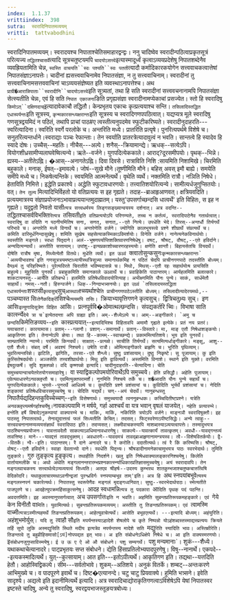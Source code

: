 ```yaml
---
index:  1.1.37
vrittiindex:  398
sutra:  स्वरादिनिपातमव्ययम्
vritti:  tattvabodhini 
---
```


स्वरादिनिपातमव्ययम्। स्वरादयश्च निपाताश्चेतिसमाहारद्वन्द्वः। ननु चादिष्वेव स्वरादीन्पठित्वाप्रकृतसूत्रं परित्यज्य `तद्धितश्चासर्वे`त्यादि सूत्रचतुष्टयमपि `चादयोऽसत्त्वे`इत्यास्मादूर्ध्वं कृत्वाऽव्ययप्रदेशेषु निपातशब्देनैव व्यवह्रियतामिति चेन्न, `स्वस्ति वाचयति``स्वः पश्यति``स्वः पतती`त्यादौ कर्मादिकारकयोगेन सत्त्ववाचकत्वात्तेषां निपातसंज्ञाऽनापत्तेः। चादीनां ह्यसत्त्ववाचिनामेव निपातसंज्ञा, न तु सत्त्ववाचिनाम्। स्वरादीनां तु सत्त्ववाचिनामसत्तववाचिनां चाऽव्ययसंज्ञेष्यत इति व्यवस्थाऽनापत्तेश्च। अथ `प्राग्री�आरान्निपाताः``स्वरादीनि``चादयोऽसत्त्वे`इति सूत्र्यतां, तथा हि सति स्वरादीनां सत्त्ववचनानामपि निपातसंज्ञा सेत्स्यतीति चेन्नः, एवं हि सति `निपात एकाजना`ङिति प्रगृह्यसंज्ञा स्वरादीनामप्येकाचां प्रसज्येत। स्तो हि स्वरादिषु `किमोऽत्``दक्षिणदाच्`इत्यादावेकाचौ तद्धितौ। केन्प्रभृतय एकाचः कृत्प्रत्ययाश्च सन्ति। `तसिलादिस्तद्धित एधाच्पर्यन्तः`इति सूत्रस्य, `कृन्मकारसन्ध्यक्षरान्तः`इति सूत्रस्य च स्वरादिगणपपठित्वात्। यद्यप्यत्र मूले स्वरादिषु गणसूत्रद्वयमिदं न पठितं, तथापि प्राचां पाठ#ए त्वस्तीत्यनुपदमेव स्फुटीकरिष्यते। स्वरादीनुदाहरति---स्वरित्यादिना। स्वरिति स्वर्गे परलोके च। अन्तरिति मध्ये। प्रातरिति प्रत्यृषे। पुनरित्यपर्थमे विशेषे च। सनुतरित्यन्तर्धाने।स्वराद्याः पञ्चः रेफान्ताः। तेन स्वर्याति प्रातरत्रेत्यादावुत्वं न भवति। सान्तत्वे हि स्यादेव हि स्यादे दोषः। उच्चैस्--महतिः। नीचैस्---अल्पे। शनैस्--क्रियामान्द्ये। ऋधक्--सत्येऽपि। वियोगशीध्रसामीप्यलाघवेष्वित्यन्ये। ऋते--वर्जने। युगपदित्येककाले। आराद्?दूरसमीपयोः। पृथक्--भिन्ने। ह्यस्य--अतीतेऽह्नि। �आस्--अनागतेऽह्नि। दिवा दिवसे। रात्राविति निशि :सायमिति निशामिखे। चिरमिति बहुकाले। मनाक्, ईषत्--इमावल्पे। जोषं--सुखे मौने।तूष्णीमिति मौने। बहिस् अवस् इमौ बाह्ये। समयेति समीपे मध्ये च। निकषेत्यन्तिके। स्वयमिति आत्मनेत्यर्थे। वृथेति व्यर्थे। नक्तमिति रात्रौ। नञिति निषेधे। हेताविति निमित्ते। इद्धेति प्रकाश्ये। अद्धेति स्फुटावधारणयोः। तत्त्वातिशयोरित्यन्ये। सामीत्यर्धजुगुप्सितयोः। वत्। `तेन तुल्य` मित्यादिभिर्विहतो यो वतिप्रत्ययः स इह गृह्यते। तदाह--ब्राआहृआणवत्। क्षत्रियवदिति। प्रत्ययमात्रस्य संज्ञाप्रयोजनाऽभावाप्रत्ययान्तमुदाह्मतम्। यस्तु'उपसर्गाच्छन्दसि धात्वर्थे' इति विहितः, स इह न गृह्यते। यदुद्वतो निवतो यासी`त्यत्र सत्त्वधर्मस्य लिङ्गसङ्ख्यान्वयस्य दर्शनात्। अत्र वदन्ति--`तद्धितश्चासर्वविभक्ति`रित्यत्र `तसिवती`इति वतिप्रत्ययोऽपि परिगण्यते, तच्च न कर्तव्यं, स्वरादिपाठेनैव गतार्थत्वात्। स्वरादिषु वा वदिति न पठनीयमितिष सना, सनत्, सनात्,--एते नित्ये। उपधेति भेदे। तिरस्--अन्तर्धौ तिर्यगर्थे परिभावे च। अन्तरेति मध्ये विनार्थे च। अन्तरेणेति वर्जने। ज्योगिति कालभूयस्त्वे प्रश्ने शीघ्रार्थे संप्रत्यर्थे च। कमिति वारिमूर्धनिन्दासुखेषु। शमिति सुखेष सहसेत्याकस्मिकाऽविमर्शयोः। विनेति वर्जने। नानेत्यनेकविनार्थयोः। स्वस्तीति मङ्गले। स्वधा पितृदाने। अलं--भूषणपर्याप्तिशक्तिवारणनिषेधेषु। वषट्, श्रौषट्, वौषट्,--एते हविर्दाने। अन्यदित्यन्यार्थे। अस्तीति सत्तायाम्। उपांशु--इत्यप्रकाशोच्चारणरहस्ययोः। क्षणेति क्षान्तौ। बिहायसेतचि वियदर्थे। दोषेति रात्रौष मृषा, मिथ्येत्येतौ वितथे। मुधेति व्यर्थे। इत ऊध्र्वं `क्त्वातोसुन्कसुनः``कृन्मकारसन्ध्यक्षरान्तः` `अव्ययीभावश्च`इति गणसूत्रत्रयमष्टाध्यायीस्थत्रिसूत्र्या समानार्थकमिह न पठितं चेदपि प्राचीनगणपाठे तदस्तीति बोध्यम्। वैयथ्र्यं तु परिहरिष्यते। पुरेत्यविरते चिरातीते भविष्यदासन्ने च। मिथो, मिथस्--एतौ रहः सहार्थयोःष प्रायसिति बाहुल्ये। मुहुसिति पुनरर्थे। प्रबाहुकमिति समानकाले ऊध्र्वार्थे च। प्रवाहिकेति पाठान्तरम्। आर्यहलमिति बलात्कारे। शाकटायनस्तु--आर्येति प्रतिबन्धे। हलमिति प्रतिषेधविवादयोरित्याह। अभीक्ष्णमिति पौनः पुन्ये। साकं, सार्धमेतौ साहार्थे। नमस्--नतौ। हिरुग्वर्जने। धिक्--निन्दाभत्र्सनयोः। इत उध्र्वं `तसिलादयस्तद्धिता एधाच्पर्यन्ताः``शस्तसी``कृत्वसुच्``सुच्``आस्थालौ``च्व्यर्थाश्चे`ति प्राचीनगणपाठेऽस्तीति बोध्यम्। तसिलादीत्यादेरयमर्थः,--`पञ्चम्यास्त सिः``तेनैकदिक्``तसिश्चे`त्ययमपि तसिः। `क्रियाभ्यावृत्तिगणने कृत्वसुच्`। `द्वित्रिचतुभ्र्यः सुच्`। `इण आसिः`इत्युणादिसूत्रेण विहित `आसिः`। `प्रत्नपूर्ववि�ओमात्थल्छन्दसि`। `संपद्यकर्तरि च्विः`। `विभाषा साति कार्त्स्न्ये``देये त्रा च`इत्येतदन्ता अपि ग्राह्या इति। अम्--शैध्येऽल्पे च। आम्--अङ्गीकारे। `अमु च छन्दसि``किमेत्तिङव्यय--`इति `कास्प्रत्ययात्--`इत्यादिभिश्च विहितावपि अमामौ गृह्यते इत्येके। प्रतं नय प्रतरं। ययाचतरां। कारयामास। प्रताम्---ग्लानौ। प्रशान्--समानार्थे। प्रतान्--विस्तारे। मा, माङ् एतौ निषेधाशङ्कयोः। आकृतिगण इति। तेनान्येऽपि ज्ञेयाः। तथा हि--कामम्--स्वाच्छन्द्ये। प्रकाममित्यतिशये। भूय इति पुनरर्थे। साम्प्रतमिति न्याय्ये। परमिति किन्त्वर्थे। साक्षात्--प्रत्यक्षे। साचीति तिर्यगर्थे। सत्यमित्यर्धाङ्गीकारे। मङ्क्षु, आशु--एतौ शैध्ये। संबत् वर्षे। अवश्यं निश्चये। उषेति रात्रौ। ओमित्यङ्गीकारे ब्राहृणि च। भूरिति पृथिव्याम्। भुवरित्यन्तरिक्षे। झटिति, झगिति, तरसा--एते शैन्ध्ये। सुष्ठु प्रशंसायाम्। दुष्ठु निकृष्टे। सु पूजायाम्। कु इति कुत्सितेषदर्थयोः। अञ्जसेति तत्त्वशीघ्रार्थयोः। मिथु इति द्वावित्यर्थे। अस्तमिति विनाशे। स्थाने इति युक्ते। वरमिति ईषदुत्कर्षे। सुदि शुक्लपक्षे। वदि कृष्णपक्षे इत्यादि। चादीनुदाहरति--चेत्यादिना। चेति समुच्चयान्वाचयेतरेतयोगसमाहारेषु। `वा स्याद्विकल्पोपमयोरिवार्थेऽपि समुच्चये`। हेति प्रसिद्धौ। अहेति पूजायाम्। एवेत्यवधारणेऽनवक्लृप्तौ च। एवमित्युक्तपरामर्शे। नूनमिति निश्चये तर्के च। श�आदति पौनः पुन्ये सहार्थे च। युगपदित्येककाले। भूयसे--पुनरर्थे आधिक्ये च। कूपदिति प्रश्ने प्रशंसायां च। कुविदिति भूर्यर्थे प्रशंसायां च। नेदिति शङ्कायां प्रतिषेधविचारसमुच्चयेषु च। चेदिति यद्यर्थे। चण्--अयं चेदर्थे। णानुबन्धस्तु `निपातैर्यद्यदिहन्तकुविच्चेच्चण्--`इति विसेषणार्थः। समुच्चयादौ त्वननुबन्धकः। कच्चिदितीष्टप्रश्ने। यत्रेति अनवक्लृप्त्यमर्षगर्हाश्चर्येषु।`नावकल्पयामि न मर्षये, गर्हा आश्चर्यं वा यत्र भवान् वृषलं याजयेत्`। नहेति प्रत्यारम्भे। हन्तेति हर्षे विषादेऽनुकम्पायां वाक्यारम्भे च। माकिः, माकिं, नकिरिति त्रयोऽपि वर्जने। माङ्नञौ स्वरादिषूक्तौ। इह पाठस्तु निपातत्वार्थः, तेनाद्युदात्तत्वं फलं सिध्यतीति केचित्। तदसत्। फिट्स्वरेणाऽपीष्टसिद्धेः। अन्ये त्वाहुः--सत्त्ववचनानामप्यव्ययसंज्ञार्थं स्वरादिपाठ इति। तदप्यसत्। लक्ष्मीवाचकस्यापि माशब्दस्याऽव्ययत्वापत्तेः। तस्मादुभयत्र पाठश्चिन्त्यप्रयोजनः। यावत्तावदेतौ साकल्याऽवधिमानावधारणेषु। साकल्ये--यावत्कार्यं तावत्कृतम्। अवधौ--यावद्गन्तव्यं तावत्तिष्ठ। माने---यावद्दत्तं तावद्भुक्तम्। अवधारणे--यावदमत्रं तावद्ब्राआहृणानामन्त्रयस्व। त्वै--विशेषवितर्कयोः। द्वै--वितर्के। न्वै--इति। पाठान्तरम्। रै दाने अनादरे च। रै करोति। ददातीत्यर्थः। त्वं रै किं करिष्यसि। श्रौषट्, वोषट्--एतौ हविर्दाने। स्वाहा देवताभ्यो दाने। स्वधेति पितृभ्यः। श्रौषडादीनामनेकाचामुभयत्र पाठः स्वरभेदार्थः। तुमिति तुङ्कारे। `गुरु तुङ्कृत्य हुङ्कृत्य`। तथाहीति निदर्शने। खलु इति निषेधवाक्यालङ्कारनिश्चयेषु। किलेति वार्तायामलीके च। अथो अथेति मङ्गलानन्तरारम्भप्रश्नकार्त्स्न्याधिकारप्रतिज्ञासमुच्चयेषु। अयं स्वरादावपि। तेन मङ्गलवाचकस्य सत्त्वार्थत्वेऽप्यव्ययत्वं सिध्यति। अतएव श्रीहर्षः--उदस्य कुम्भरथ शातकुम्भजाश्चतुष्कचारुत्विषि वेदिकोदरि। यथाकुलाचारमथाऽवनीन्द्रजां पुरन्ध्रविर्गः स्नपयाम्बभूव ताम्'इति। अत्र हि `अथ स्नपयांबभूवे`त्यस्य मङ्गलस्नपनं चकारेत्यर्थः। निपातस्तु स्वरूपेणैवः मङ्गलं मृदङ्गध्वनिवत्। सुष्ठु--स्वरभेदार्थपाठः। स्मेत्यतीते पाजपूरणे च। आदहेत्युपक्रमहिंसाकुत्सनेषु। `आदह स्वधामन्नि`त्यत्र तु पदकारा `आ`दिति पृथक् पदं पठन्ति। अवदत्तमिति। इह अवस्यानुपसर्गत्वात् `अच उपसर्गात्तः`इति न भवति। अहमिति सुबन्तप्रतिरूपकमहङ्कारे। एवं `गेये केन विनीतौ वा`मिति। युवामित्यर्थः। सुबन्तप्रतिरूपकमव्ययम्। अस्तीति तु तिङन्तप्रतिरूपकम्। एवं `त्वामस्मि वाच्मी`त्यत्राऽस्मीत्यहमर्थे तिङन्तप्रतिरूपकम्। आहेत्युवाचेत्यर्थे। आसेति बभूवएत्यर्थे। ---इत्यादि बोध्यम्। अहंयुरिति। `अहंशुभमोर्युस्`। यदि तु `त्वाहौ सौ`इति मपर्यन्तस्याऽहादेशे शेषलोपे च कृते निष्पन्नो योऽहंशब्दस्तस्माद्यस्प्रत्ययः क्रियते तर्हि सुपो लुकि अस्मद्युसिति स्थिते मदीय इत्यत्रेव मपर्यन्तस्य मादेशे सति `मद्यु`रिति स्यादिति भावः। अस्तिक्षीरेति। तिङन्तत्वे तु बहुव्रीहिसमासो[ऽयं]नोपपद्यत इत् भावः। अ इति संबोधनेऽधिक्षेपे निषेधे च। आ इति वाक्यस्मरणयोः। `इ`संबोधनजुगुप्साविस्मयेषु। ई उ ऊ ए ऐ ओ औ संबोधने। पशु सम्यगर्थे। `पशु मन्यमानाः`। शुकं---शैध्ये। यथाकथाचेत्यानादरे। पाट्प्रभृतयः सप्त संबोधने। द्येति हिंसाप्रतिलोभ्यपादपुरणेषु। विषु--नानार्थे। एकपदे---इत्यकस्मादित्यर्थे। युत्--कुत्सायाम्। आत इति---इतोऽपीत्यर्थे। आकृतिगण इति। तद्यथा--यत्तदिति हेतौ। आहोस्विद्विकल्पे। सीम---सर्वतोभावे। शुकम्--अतिशये। अनुकं वितर्के। शम्बट्--अन्तःकरणे आभिमुख्ये च। व पादपूरणे इवार्थे च। दिष्ट�एत्यानन्दे। चटु चाटु प्रियवाक्ये। हुमिति भत्र्सने। इवेति सादृश्ये। अद्यत्वे इति इदानीमित्यर्थे इत्यादि। अत्र स्वरादिचाद्योराकृतिगणत्वाऽविशेषेऽपि येषां निपातस्वर इष्टस्ते चादिषु, अन्ये तु स्वरादिषु, स्वरद्वयभाजस्तूङयत्रबोध्यः।

